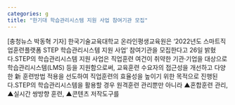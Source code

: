 ```yaml
---
categories: g
title: "한기대 학습관리시스템 지원 사업 참여기관 모집"
---
```

[충청뉴스 박동혁 기자] 한국기술교육대학교 온라인평생교육원은 ‘2022년도 스마트직업훈련플랫폼 STEP 학습관리시스템 지원 사업’ 참여기관을 모집한다고 26일 밝혔다.STEP의 학습관리시스템 지원 사업은 직업훈련 여건이 취약한 기관·기업을 대상으로 학습관리시스템(LMS) 등을 지원함으로써, 교육훈련 수요자의 접근성을 개선하고 다양한 新 훈련방법 적용을 선도하여 직업훈련의 효율성을 높이기 위한 목적으로 진행된다.STEP의 학습관리시스템을 활용할 경우 원격훈련 관리뿐만 아니라 ▲혼합훈련 관리, ▲실시간 쌍방향 훈련, ▲콘텐츠 저작도구를